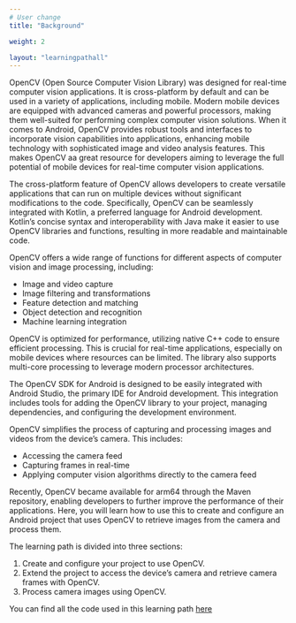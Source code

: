 ```yaml
---
# User change
title: "Background"

weight: 2

layout: "learningpathall"
---
```

OpenCV (Open Source Computer Vision Library) was designed for real-time computer vision applications. It is cross-platform by default and can be used in a variety of applications, including mobile. Modern mobile devices are equipped with advanced cameras and powerful processors, making them well-suited for performing complex computer vision solutions. When it comes to Android, OpenCV provides robust tools and interfaces to incorporate vision capabilities into applications, enhancing mobile technology with sophisticated image and video analysis features. This makes OpenCV aa great resource for developers aiming to leverage the full potential of mobile devices for real-time computer vision applications.

The cross-platform feature of OpenCV allows developers to create versatile applications that can run on multiple devices without significant modifications to the code. Specifically, OpenCV can be seamlessly integrated with Kotlin, a preferred language for Android development. Kotlin’s concise syntax and interoperability with Java make it easier to use OpenCV libraries and functions, resulting in more readable and maintainable code.

OpenCV offers a wide range of functions for different aspects of computer vision and image processing, including:
- Image and video capture
- Image filtering and transformations
- Feature detection and matching
- Object detection and recognition
- Machine learning integration

OpenCV is optimized for performance, utilizing native C++ code to ensure efficient processing. This is crucial for real-time applications, especially on mobile devices where resources can be limited. The library also supports multi-core processing to leverage modern processor architectures.

The OpenCV SDK for Android is designed to be easily integrated with Android Studio, the primary IDE for Android development. This integration includes tools for adding the OpenCV library to your project, managing dependencies, and configuring the development environment.

OpenCV simplifies the process of capturing and processing images and videos from the device’s camera. This includes:
- Accessing the camera feed
- Capturing frames in real-time
- Applying computer vision algorithms directly to the camera feed

Recently, OpenCV became available for arm64 through the Maven repository, enabling developers to further improve the performance of their applications. Here, you will learn how to use this to create and configure an Android project that uses OpenCV to retrieve images from the camera and process them.

The learning path is divided into three sections:
1. Create and configure your project to use OpenCV.
2. Extend the project to access the device’s camera and retrieve camera frames with OpenCV.
3. Process camera images using OpenCV.

You can find all the code used in this learning path [here](https://github.com/dawidborycki/Arm64OpenCVCamera.git)
